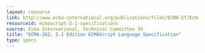 ```yaml
---
layout: resource
link: http://www.ecma-international.org/publications/files/ECMA-ST/Ecma-262.pdf
resourceid: ecmascript-5-1-specifications
source: Ecma International, Technical Committee 39
title: "ECMA-262, 5.1 Edition ECMAScript Language Specification"
type: specs
---
```


